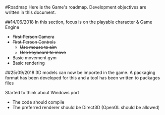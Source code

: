 #Roadmap
Here is the Game's roadmap.
Development objectives are written in this document.

##14/06/2018
In this section, focus is on the playable character & Game Engine
- ~~First Person Camera~~
- ~~First Person Controls~~
  - ~~Use mouse to aim~~
  - ~~Use keyboard to move~~
- Basic movement gym
- Basic rendering

##25/09/2018
3D models can now be imported in the game.
A packaging format has been developed for this and a tool has been written to packages files

Started to think about Windows port
- The code should compile
- The preferred renderer should be Direct3D (OpenGL should be allowed)